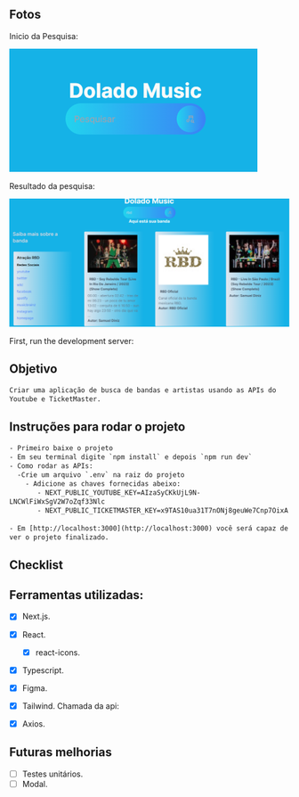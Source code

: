 
## Fotos
Inicio da Pesquisa:

![SEARCH](src/img/search.PNG)

Resultado da pesquisa:

![SEARCH](src/img/rbd.PNG)


First, run the development server:

## Objetivo
    Criar uma aplicação de busca de bandas e artistas usando as APIs do Youtube e TicketMaster.

## Instruções para rodar o projeto

    - Primeiro baixe o projeto 
    - Em seu terminal digite `npm install` e depois `npm run dev`
    - Como rodar as APIs:
      -Crie um arquivo `.env` na raiz do projeto
        - Adicione as chaves fornecidas abeixo:
           - NEXT_PUBLIC_YOUTUBE_KEY=AIzaSyCKkUjL9N-LNCWlFiWxSgV2W7oZqf33Nlc
           - NEXT_PUBLIC_TICKETMASTER_KEY=x9TAS10ua31T7nONj8geuWe7Cnp7OixA

    - Em [http://localhost:3000](http://localhost:3000) você será capaz de ver o projeto finalizado.

## Checklist

## Ferramentas utilizadas:

 * [x] Next.js.
 * [x] React.
   * [x] react-icons.
 * [x] Typescript.
 * [x] Figma.
 * [x] Tailwind.
Chamada da api:
 *[x] Axios.


## Futuras melhorias

 * [ ] Testes unitários.
 * [ ] Modal.

